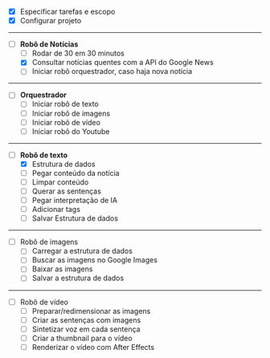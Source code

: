 - [x] Especificar tarefas e escopo
- [x] Configurar projeto

---
- [ ] **Robô de Notícias**
  - [ ] Rodar de 30 em 30 minutos
  - [x] Consultar notícias quentes com a API do Google News
  - [ ] Iniciar robô orquestrador, caso haja nova notícia

---

- [ ] **Orquestrador**
  - [ ] Iniciar robô de texto
  - [ ] Iniciar robô de imagens
  - [ ] Iniciar robô de vídeo
  - [ ] Iniciar robô do Youtube

---
- [ ] **Robô de texto**
  - [x] Estrutura de dados
  - [ ] Pegar conteúdo da notícia
  - [ ] Limpar conteúdo
  - [ ] Querar as sentenças
  - [ ] Pegar interpretação de IA
  - [ ] Adicionar tags
  - [ ] Salvar Estrutura de dados

---

- [ ] Robô de imagens
  - [ ] Carregar a estrutura de dados
  - [ ] Buscar as imagens no Google Images
  - [ ] Baixar as imagens
  - [ ] Salvar a estrutura de dados

---

- [ ] Robô de vídeo
  - [ ] Preparar/redimensionar as imagens
  - [ ] Criar as sentenças com imagens
  - [ ] Sintetizar voz em cada sentença
  - [ ] Criar a thumbnail para o vídeo
  - [ ] Renderizar o vídeo com After Effects
